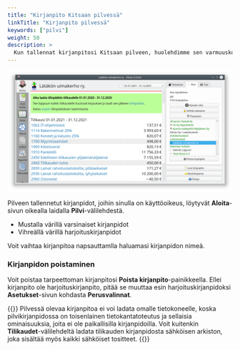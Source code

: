 ```yaml
---
title: "Kirjanpito Kitsaan pilvessä"
linkTitle: "Kirjanpito pilvessä"
keywords: ["pilvi"]
weight: 50
description: >
  Kun tallennat kirjanpitosi Kitsaan pilveen, huolehdimme sen varmuuskopioinnista. Kirjanpidolla voi olla useampi samanaikainen käyttäjä, ja kaikki ominaisuudet ovat käytettävissä.
---
```


![Aloitusnäkymä pilvikirjanpidolla](/img/fi/aloitus/pilvessa.png)

Pilveen tallennetut kirjanpidot, joihin sinulla on käyttöoikeus, löytyvät **Aloita**-sivun oikealla laidalla **Pilvi**-välilehdestä.

- Mustalla värillä varsinaiset kirjanpidot
- Vihreällä värillä harjoituskirjanpidot

Voit vaihtaa kirjanpitoa napsauttamlla haluamasi kirjanpidon nimeä.

### Kirjanpidon poistaminen

Voit poistaa tarpeettoman kirjanpitosi **Poista kirjanpito**-painikkeella. Ellei kirjanpito ole harjoituskirjanpito, pitää se muuttaa esin harjoituskirjanpidoksi **Asetukset**-sivun kohdasta **Perusvalinnat**.

{{<alert title="Pilvessä olevan kirjanpidon lataaminen">}}
Pilvessä olevaa kirjanpitoa ei voi ladata omalle tietokoneelle, koska pilvikirjanpidossa on toisenlainen tietokantatoteutus ja sellaisia ominaisuuksia, joita ei ole paikallisilla kirjanpidoilla. Voit kuitenkin **Tilikaudet**-välilehdeltä ladata tilikauden kirjanpidosta sähköisen arkiston, joka sisältää myös kaikki sähköiset tositteet.
{{</alert>}}
